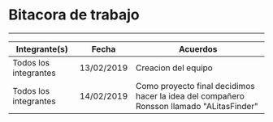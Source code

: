 # Bitacora de trabajo
---
|Integrante(s)|Fecha|Acuerdos|
|-----------|----------|---------|
|Todos los integrantes|13/02/2019|Creacion del equipo|
|Todos los integrantes|14/02/2019|Como proyecto final decidimos hacer la idea del compañero Ronsson llamado "ALitasFinder"|

